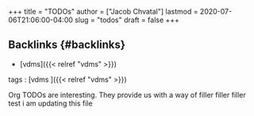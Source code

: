 +++
title = "TODOs"
author = ["Jacob Chvatal"]
lastmod = 2020-07-06T21:06:00-04:00
slug = "todos"
draft = false
+++

## Backlinks {#backlinks}

-   [vdms]({{< relref "vdms" >}})

tags
: [vdms ]({{< relref "vdms" >}})

Org TODOs are interesting.
They provide us with a way of
filler filler filler
test
i am updating this file
